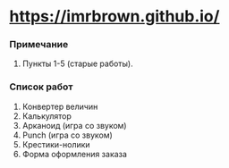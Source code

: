 # https://imrbrown.github.io/

### Примечание
1. Пункты 1-5 (старые работы).

### Список работ
1. Конвертер величин
2. Калькулятор
3. Арканоид (игра со звуком)
4. Punch (игра со звуком)
5. Крестики-нолики
6. Форма оформления заказа
